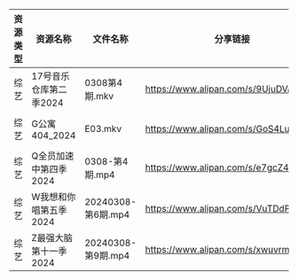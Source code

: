 | 资源类型 | 资源名称           | 文件名称             | 分享链接                                 | 更新时间                |
| ---- | -------------- | ---------------- | ------------------------------------ | ------------------- |
| 综艺   | 17号音乐仓库第二季2024 | 0308第4期.mkv      | https://www.alipan.com/s/9UjuDVabbAo | 2024-03-09 00:05:13 |
| 综艺   | G公寓404_2024    | E03.mkv          | https://www.alipan.com/s/GoS4LufpWv2 | 2024-03-09 00:05:23 |
| 综艺   | Q全员加速中第四季2024  | 0308-第4期.mp4     | https://www.alipan.com/s/e7gcZ4pytd9 | 2024-03-09 00:05:42 |
| 综艺   | W我想和你唱第五季2024  | 20240308-第6期.mp4 | https://www.alipan.com/s/VuTDdPsxj7H | 2024-03-09 00:05:49 |
| 综艺   | Z最强大脑第十一季2024  | 20240308-第9期.mp4 | https://www.alipan.com/s/xwuvrmHhT2H | 2024-03-09 00:05:59 |
